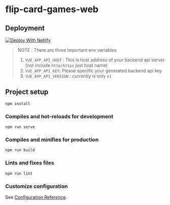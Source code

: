 # flip-card-games-web

## Deployment

[![Deploy With Netlify](https://www.netlify.com/img/deploy/button.svg)](https://app.netlify.com/start/deploy?repository=https://github.com/tomhero/flip-card-games-web)

> NOTE : There are three important env variables
> 1. `VUE_APP_API_HOST` : This is host address of your backend api server (not include `http/https` just host name)
> 2. `VUE_APP_API_KEY`: Please specific your generated backend api key
> 3. `VUE_APP_API_VERSION` : currently is only `v1`

## Project setup
```
npm install
```

### Compiles and hot-reloads for development
```
npm run serve
```

### Compiles and minifies for production
```
npm run build
```

### Lints and fixes files
```
npm run lint
```

### Customize configuration
See [Configuration Reference](https://cli.vuejs.org/config/).
